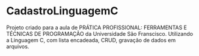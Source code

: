 # CadastroLinguagemC
Projeto criado para a aula de PRÁTICA PROFISSIONAL: FERRAMENTAS E TÉCNICAS DE PROGRAMAÇÃO da Universidade São Franscisco.
Utilizando a Linguagem C, com lista encadeada, CRUD, gravação de dados em arquivos.
